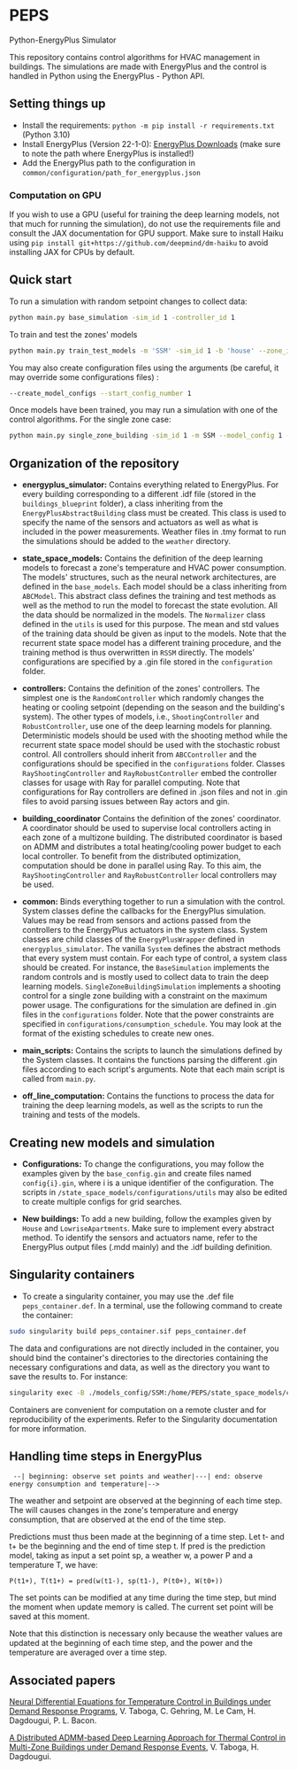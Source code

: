 # PEPS
Python-EnergyPlus Simulator

This repository contains control algorithms for HVAC management in buildings. The simulations are made with EnergyPlus and the control is handled in Python using the EnergyPlus - Python API.

## Setting things up

- Install the requirements: `python -m pip install -r requirements.txt` (Python 3.10)
- Install EnergyPlus (Version 22-1-0): [EnergyPlus Downloads](https://energyplus.net/downloads) (make sure to note the path where EnergyPlus is installed!)
- Add the EnergyPlus path to the configuration in `common/configuration/path_for_energyplus.json`

### Computation on GPU
If you wish to use a GPU (useful for training the deep learning models, not that much for running the simulation), do not use the requirements file and consult the JAX documentation for GPU support. Make sure to install Haiku using `pip install git+https://github.com/deepmind/dm-haiku` to avoid installing JAX for CPUs by default.

## Quick start

To run a simulation with random setpoint changes to collect data:

```bash
python main.py base_simulation -sim_id 1 -controller_id 1
```

To train and test the zones' models

```bash 
python main.py train_test_models -m 'SSM' -sim_id 1 -b 'house' --zone_id 0 --base_config 1 --training --training_config 1 --test --test_config 1 --model_configs 1 2 --processing_data --processing_data_config 1
```

You may also create configuration files using the arguments (be careful, it may override some configurations files) :

```bash
--create_model_configs --start_config_number 1
```

Once models have been trained, you may run a simulation with one of the control algorithms. For the single zone case:
 
```bash
python main.py single_zone_building -sim_id 1 -m SSM --model_config 1 -c ShootingController --controller_config 1 --training_config 1
```

## Organization of the repository

- **energyplus_simulator:** Contains everything related to EnergyPlus. For every building corresponding to a different .idf file (stored in the `buildings_blueprint` folder), a class inheriting from the `EnergyPlusAbstractBuilding` class must be created. This class is used to specify the name of the sensors and actuators as well as what is included in the power measurements. Weather files in .tmy format to run the simulations should be added to the `weather` directory.

- **state_space_models:** Contains the definition of the deep learning models to forecast a zone's temperature and HVAC power consumption. The models' structures, such as the neural network architectures, are defined in the `base_models`. Each model should be a class inheriting from `ABCModel`. This abstract class defines the training and test methods as well as the method to run the model to forecast the state evolution. All the data should be normalized in the models. The `Normalizer` class defined in the `utils` is used for this purpose. The mean and std values of the training data should be given as input to the models. Note that the recurrent state space model has a different training procedure, and the training method is thus overwritten in `RSSM` directly. The models' configurations are specified by a .gin file stored in the `configuration` folder.

- **controllers:** Contains the definition of the zones' controllers. The simplest one is the `RandomController` which randomly changes the heating or cooling setpoint (depending on the season and the building's system). The other types of models, i.e., `ShootingController` and `RobustController`, use one of the deep learning models for planning. Deterministic models should be used with the shooting method while the recurrent state space model should be used with the stochastic robust control. All controllers should inherit from `ABCController` and the configurations should be specified in the `configurations` folder. Classes `RayShootingController` and `RayRobustController` embed the controller classes for usage with Ray for parallel computing. Note that configurations for Ray controllers are defined in .json files and not in .gin files to avoid parsing issues between Ray actors and gin.

 - **building_coordinator** Contains the definition of the zones' coordinator. A coordinator should be used to supervise local controllers acting in each zone of a multizone building. The distributed coordinator is based on ADMM and distributes a total heating/cooling power budget to each local controller. To benefit from the distributed optimization, computation should be done in parallel using Ray. To this aim, the `RayShootingController` and `RayRobustController` local controllers may be used.

- **common:** Binds everything together to run a simulation with the control. System classes define the callbacks for the EnergyPlus simulation. Values may be read from sensors and actions passed from the controllers to the EnergyPlus actuators in the system class. System classes are child classes of the `EnergyPlusWrapper` defined in `energyplus_simulator`. The vanilla `System` defines the abstract methods that every system must contain. For each type of control, a system class should be created. For instance, the `BaseSimulation` implements the random controls and is mostly used to collect data to train the deep learning models. `SingleZoneBuildingSimulation` implements a shooting control for a single zone building with a constraint on the maximum power usage. The configurations for the simulation are defined in .gin files in the `configurations` folder. Note that the power constraints are specified in `configurations/consumption_schedule`. You may look at the format of the existing schedules to create new ones.

- **main_scripts:** Contains the scripts to launch the simulations defined by the System classes. It contains the functions parsing the different .gin files according to each script's arguments. Note that each main script is called from `main.py`.

- **off_line_computation:** Contains the functions to process the data for training the deep learning models, as well as the scripts to run the training and tests of the models.

## Creating new models and simulation

- **Configurations:** To change the configurations, you may follow the examples given by the `base_config.gin` and create files named `config{i}.gin`, where i is a unique identifier of the configuration. The scripts in `/state_space_models/configurations/utils` may also be edited to create multiple configs for grid searches.

- **New buildings:** To add a new building, follow the examples given by `House` and `LowriseApartments`. Make sure to implement every abstract method. To identify the sensors and actuators name, refer to the EnergyPlus output files (.mdd mainly) and the .idf building definition.

## Singularity containers

- To create a singularity container, you may use the .def file `peps_container.def`. In a terminal, use the following command to create the container:

```bash
sudo singularity build peps_container.sif peps_container.def
```

The data and configurations are not directly included in the container, you should bind the container's directories to the directories containing the necessary configurations and data, as well as the directory you want to save the results to. For instance:

```bash
singularity exec -B ./models_config/SSM:/home/PEPS/state_space_models/configurations/models/SSM -B ./control_1:/home/PEPS/common/results/lowrise_apartments/simulation_1/control_results -B ./base_sim_results:/home/PEPS/common/results/lowrise_apartments/simulation_3 -B ./train_test_config:/home/PEPS/state_space_models/configurations/train_test -B ./coordinator_config:/home/PEPS/building_coordinator/configurations/DistributedCoordinator -B ./simulation_config:/home/PEPS/common/configurations -B ./controllers_config:/home/PEPS/controllers/configurations  -B ./building/buildings_blueprint:/home/PEPS/energyplus_simulator/buildings_blueprint -B ./building/weather:/home/PEPS/energyplus_simulator/weather ./peps_container.sif /bin/bash -c"
```

Containers are convenient for computation on a remote cluster and for reproducibility of the experiments. Refer to the Singularity documentation for more information.

## Handling time steps in EnergyPlus

```  --| beginning: observe set points and weather|---| end: observe energy consumption and temperature|--> ```

The weather and setpoint are observed at the beginning of each time step. 
The will causes changes in the zone's temperature and energy consumption, that are observed at the end of the time step.

Predictions must thus been made at the beginning of a time step. Let t- and t+ be the beginning and the end of time step t.
If pred is the prediction model, taking as input a set point sp, a weather w, a power P and a temperature T, we have:

```P(t1+), T(t1+) = pred(w(t1-), sp(t1-), P(t0+), W(t0+))```

The set points can be modified at any time during the time step, but mind the moment when update memory is called.
The current set point will be saved at this moment.

Note that this distinction is necessary only because the weather values are updated at the beginning of each time step,
and the power and the temperature are averaged over a time step.

## Associated papers

[Neural Differential Equations for Temperature Control in Buildings under Demand Response Programs](https://www.sciencedirect.com/science/article/pii/S030626192400816X), V. Taboga, C. Gehring, M. Le Cam, H. Dagdougui, P. L. Bacon.

[A Distributed ADMM-based Deep Learning Approach for Thermal Control in Multi-Zone Buildings under Demand Response Events](https://arxiv.org/abs/2312.05073), V. Taboga, H. Dagdougui.



